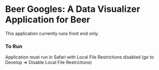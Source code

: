 # Beer Googles: A Data Visualizer Application for Beer

This application currently runs front end only.


### To Run

Application must run in Safari with Local File Restrictions disabled (go to Develop => Disable Local File Restrictions)
